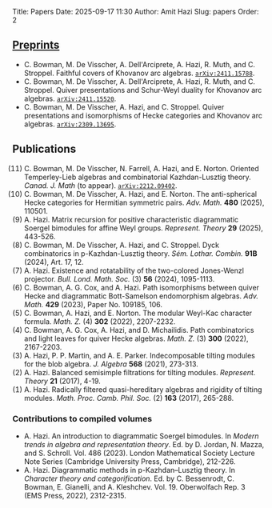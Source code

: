 Title: Papers
Date: 2025-09-17 11:30
Author: Amit Hazi
Slug: papers
Order: 2

## [Preprints](http://arxiv.org/a/hazi_a_1)

- C. Bowman, M. De Visscher, A. Dell'Arciprete, A. Hazi, R. Muth, and C. Stroppel. Faithful covers of Khovanov arc algebras. [`arXiv:2411.15788`](https://arxiv.org/abs/2411.15788).
- C. Bowman, M. De Visscher, A. Dell'Arciprete, A. Hazi, R. Muth, and C. Stroppel. Quiver presentations and Schur-Weyl duality for Khovanov arc algebras. [`arXiv:2411.15520`](https://arxiv.org/abs/2411.15520).
- C. Bowman, M. De Visscher, A. Hazi, and C. Stroppel. Quiver presentations and isomorphisms of Hecke categories and Khovanov arc algebras. [`arXiv:2309.13695`](https://arxiv.org/abs/2309.13695).


## Publications

<!---
- C. Bowman, M. De Visscher, N. Farrell, A. Hazi, and E. Norton. Oriented Temperley-Lieb algebras and combinatorial Kazhdan-Lusztig theory. *Canad. J. Math* (to appear). [`arXiv:2212.09402`](https://arxiv.org/abs/2212.09402).
- C. Bowman, M. De Visscher, A. Hazi, and E. Norton. The anti-spherical Hecke categories for Hermitian symmetric pairs. *Adv. Math.* **480** (2025), 110501.
- A. Hazi. Matrix recursion for positive characteristic diagrammatic Soergel bimodules for affine Weyl groups. *Represent. Theory* **29** (2025), 443-526.
- C. Bowman, M. De Visscher, A. Hazi, and C. Stroppel. Dyck combinatorics in p-Kazhdan-Lusztig theory. *Sém. Lothar. Combin.* **91B** (2024), Art. 17, 12.
- A. Hazi. Existence and rotatability of the two-colored Jones-Wenzl projector. *Bull. Lond. Math. Soc.* (3) **56** (2024), 1095-1113.
- C. Bowman, A. G. Cox, and A. Hazi. Path isomorphisms between quiver Hecke and diagrammatic Bott-Samelson endomorphism algebras. *Adv. Math.* **429** (2023), Paper No. 109185, 106.
- C. Bowman, A. Hazi, and E. Norton. The modular Weyl-Kac character formula. *Math. Z.* (4) **302** (2022), 2207-2232.
- C. Bowman, A. G. Cox, A. Hazi, and D. Michailidis. Path combinatorics and light leaves for quiver Hecke algebras. *Math. Z.* (3) **300** (2022), 2167-2203.
- A. Hazi, P. P. Martin, and A. E. Parker. Indecomposable tilting modules for the blob algebra. *J. Algebra* **568** (2021), 273-313.
- A. Hazi. Balanced semisimple filtrations for tilting modules. *Represent. Theory* **21** (2017), 4-19.
- A. Hazi. Radically filtered quasi-hereditary algebras and rigidity of tilting modules. *Math. Proc. Camb. Phil. Soc.* (2) **163** (2017), 265-288.
-->

<style>
@counter-style paren-decimal {
  system: extends decimal;
  prefix: "(";
  suffix: ") ";
  fallback: decimal;
}

ol.publist li {
  list-style: paren-decimal;
}
</style>

<ol class="publist" reversed>
<li>C. Bowman, M. De Visscher, N. Farrell, A. Hazi, and E. Norton. Oriented Temperley-Lieb algebras and combinatorial Kazhdan-Lusztig theory. <em>Canad. J. Math</em> (to appear). <a href="https://arxiv.org/abs/2212.09402"><code>arXiv:2212.09402</code></a>.</li>
<li>C. Bowman, M. De Visscher, A. Hazi, and E. Norton. The anti-spherical Hecke categories for Hermitian symmetric pairs. <em>Adv. Math.</em> <strong>480</strong> (2025), 110501.</li>
<li>A. Hazi. Matrix recursion for positive characteristic diagrammatic Soergel bimodules for affine Weyl groups. <em>Represent. Theory</em> <strong>29</strong> (2025), 443-526.</li>
<li>C. Bowman, M. De Visscher, A. Hazi, and C. Stroppel. Dyck combinatorics in p-Kazhdan-Lusztig theory. <em>Sém. Lothar. Combin.</em> <strong>91B</strong> (2024), Art. 17, 12.</li>
<li>A. Hazi. Existence and rotatability of the two-colored Jones-Wenzl projector. <em>Bull. Lond. Math. Soc.</em> (3) <strong>56</strong> (2024), 1095-1113.</li>
<li>C. Bowman, A. G. Cox, and A. Hazi. Path isomorphisms between quiver Hecke and diagrammatic Bott-Samelson endomorphism algebras. <em>Adv. Math.</em> <strong>429</strong> (2023), Paper No. 109185, 106.</li>
<li>C. Bowman, A. Hazi, and E. Norton. The modular Weyl-Kac character formula. <em>Math. Z.</em> (4) <strong>302</strong> (2022), 2207-2232.</li>
<li>C. Bowman, A. G. Cox, A. Hazi, and D. Michailidis. Path combinatorics and light leaves for quiver Hecke algebras. <em>Math. Z.</em> (3) <strong>300</strong> (2022), 2167-2203.</li>
<li>A. Hazi, P. P. Martin, and A. E. Parker. Indecomposable tilting modules for the blob algebra. <em>J. Algebra</em> <strong>568</strong> (2021), 273-313.</li>
<li>A. Hazi. Balanced semisimple filtrations for tilting modules. <em>Represent. Theory</em> <strong>21</strong> (2017), 4-19.</li>
<li>A. Hazi. Radically filtered quasi-hereditary algebras and rigidity of tilting modules. <em>Math. Proc. Camb. Phil. Soc.</em> (2) <strong>163</strong> (2017), 265-288.</li>
</ol>


### Contributions to compiled volumes

- A. Hazi. An introduction to diagrammatic Soergel bimodules. In *Modern trends in algebra and representation theory*. Ed. by D. Jordan, N. Mazza, and S. Schroll. Vol. 486 (2023). London Mathematical Society Lecture Note Series (Cambridge University Press, Cambridge), 212-226.
- A. Hazi. Diagrammatic methods in p-Kazhdan–Lusztig theory. In *Character theory and categorification*. Ed. by C. Bessenrodt, C. Bowman, E. Gianelli, and A. Kleshchev. Vol. 19. Oberwolfach Rep. 3 (EMS Press, 2022), 2312-2315.



